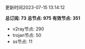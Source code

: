更新时间2023-07-15 13:14:12

**总订阅: 73**
**总节点: 975**
**有效节点: 351**
- v2ray节点: 290
- trojan节点: 50
- ss节点: 11
